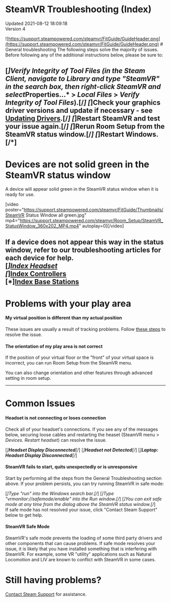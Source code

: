 # SteamVR Troubleshooting (Index)
Updated 2021-08-12 18:09:18  
Version 4  

![https://support.steampowered.com/steamvr/FitGuide/GuideHeader.png](https://support.steampowered.com/steamvr/FitGuide/GuideHeader.png) # General troubleshooting
The following steps solve the majority of issues. Before following any of the additional instructions below, please be sure to:  
  
[*]Verify Integrity of Tool Files (in the Steam Client, navigate to *Library* and type "SteamVR" in the search box, then right-click SteamVR and select*Properties...* > *Local Files* > *Verify Integrity of Tool Files*).[/*]  			[*]Check your graphics driver versions and update if necessary - see [Updating Drivers](https://help.steampowered.com/en/faqs/view/5799-495F-1F25-D15B).[/*]  			[*]Restart SteamVR and test your issue again.[/*]  			[*]Rerun Room Setup from the SteamVR status window.[/*]  			[*]Restart Windows.[/*]
---
  
  
# Devices are not solid green in the SteamVR status window
A device will appear solid green in the SteamVR status window when it is ready for use.  
  
[video poster="https://support.steampowered.com/steamvr/FitGuide/Thumbnails/SteamVR Status Window all green.jpg" mp4="https://support.steampowered.com/steamvr/Room_Setup/SteamVR_StatusWindow_360x202_MP4.mp4" autoplay=0][/video]  
  
If a device does not appear this way in the status window, refer to our troubleshooting articles for each device for help.  
[*][Index Headset](https://help.steampowered.com/en/faqs/view/7D79-694F-CD36-CC9A#hmdnotgreen)  
[*][Index Controllers](https://help.steampowered.com/en/faqs/view/57B5-E574-406A-4E61#knucklenotgreen)  
[*][Index Base Stations](https://help.steampowered.com/en/faqs/view/1AF1-670B-FF5C-3323#basenotgreen)
---
  
  
 # Problems with your play area
#### My virtual position is different than my actual position
These issues are usually a result of tracking problems. Follow [these steps](https://help.steampowered.com/en/faqs/view/1AF1-670B-FF5C-3323#tracking) to resolve the issue.  
  
#### The orientation of my play area is not correct
If the position of your virtual floor or the "front" of your virtual space is incorrect, you can run Room Setup from the SteamVR menu.  
  
You can also change orientation and other features through advanced setting in room setup.  
  
---
# Common Issues
#### Headset is not connecting or loses connection
Check all of your headset's connections. If you see any of the messages below, securing loose cables and restarting the heaset (SteamVR menu > *Devices.* *Restart headset*) can resolve the issue.  
  
[*]**Headset Display Disconnected**[/*]  				[*]**Headset not Detected**[/*]  				[*]**Laptop: Headset Display Disconnected**[/*]  
#### SteamVR fails to start, quits unexpectedly or is unresponsive
Start by performing all the steps from the General Troubleshooting section above. If your problem persists, you can try running SteamVR in safe mode:  
  
[*]Type "run" into the Windows search bar.[/*]  			[*]Type "vrmonitor://safemode/enable" into the Run window.[/*]  			[*]You can exit safe mode at any time from the dialog above the SteamVR status window.[/*]  
If safe mode has not resolved your issue, click "Contact Steam Support" below to get help.  
  
#### SteamVR Safe Mode
SteamVR's safe mode prevents the loading of some third party drivers and other components that can cause problems. If safe mode resolves your issue, it is likely that you have installed something that is interfering with SteamVR. For example, some VR "utility" applications such as Natural Locomotion and LIV are known to conflict with SteamVR in some cases.  
  
# Still having problems?
  
[Contact Steam Support](https://help.steampowered.com/en/wizard/HelpWithVRHardware) for assistance.